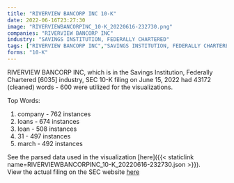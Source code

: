 ```yaml
---
title: "RIVERVIEW BANCORP INC 10-K"
date: 2022-06-16T23:27:30
image: "RIVERVIEWBANCORPINC_10-K_20220616-232730.png"
companies: "RIVERVIEW BANCORP INC"
industry: "SAVINGS INSTITUTION, FEDERALLY CHARTERED"
tags: ["RIVERVIEW BANCORP INC","SAVINGS INSTITUTION, FEDERALLY CHARTERED","06-15-2022","10-K"]
forms: "10-K"
---
```

RIVERVIEW BANCORP INC, which is in the Savings Institution, Federally Chartered [6035] industry, SEC 10-K filing on June 15, 2022 had 43172 (cleaned) words - 600 were utilized for the visualizations.

Top Words:
1. company - 762 instances
2. loans - 674 instances
3. loan - 508 instances
4. 31 - 497 instances
5. march - 492 instances


See the parsed data used in the visualization [here]({{< staticlink name=RIVERVIEWBANCORPINC_10-K_20220616-232730.json >}}).  
View the actual filing on the SEC website [here](https://www.sec.gov/Archives/edgar/data/1041368/0000939057-22-000172.txt)